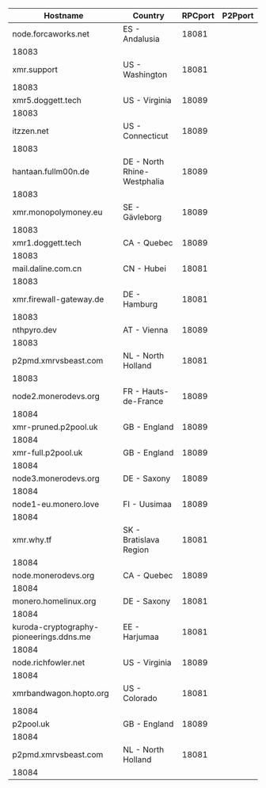Hostname | Country | RPCport | P2Pport
--- | --- | --- | ---
node.forcaworks.net | ES - Andalusia | 18081
 | 18083
xmr.support | US - Washington | 18081
 | 18083
xmr5.doggett.tech | US - Virginia | 18089
 | 18083
itzzen.net | US - Connecticut | 18089
 | 18083
hantaan.fullm00n.de | DE - North Rhine-Westphalia | 18089
 | 18083
xmr.monopolymoney.eu | SE - Gävleborg | 18089
 | 18083
xmr1.doggett.tech | CA - Quebec | 18089
 | 18083
mail.daline.com.cn | CN - Hubei | 18081
 | 18083
xmr.firewall-gateway.de | DE - Hamburg | 18081
 | 18083
nthpyro.dev | AT - Vienna | 18089
 | 18083
p2pmd.xmrvsbeast.com | NL - North Holland | 18081
 | 18083
node2.monerodevs.org | FR - Hauts-de-France | 18089
 | 18084
xmr-pruned.p2pool.uk | GB - England | 18089
 | 18084
xmr-full.p2pool.uk | GB - England | 18089
 | 18084
node3.monerodevs.org | DE - Saxony | 18089
 | 18084
node1-eu.monero.love | FI - Uusimaa | 18089
 | 18084
xmr.why.tf | SK - Bratislava Region | 18081
 | 18084
node.monerodevs.org | CA - Quebec | 18089
 | 18084
monero.homelinux.org | DE - Saxony | 18081
 | 18084
kuroda-cryptography-pioneerings.ddns.me | EE - Harjumaa | 18081
 | 18084
node.richfowler.net | US - Virginia | 18089
 | 18084
xmrbandwagon.hopto.org | US - Colorado | 18081
 | 18084
p2pool.uk | GB - England | 18089
 | 18084
p2pmd.xmrvsbeast.com | NL - North Holland | 18081
 | 18084
